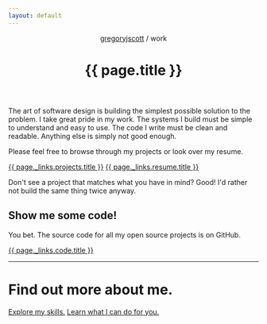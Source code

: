 ```yaml
---
layout: default
---
```


<header>
<nav>
<a href="/">gregoryjscott</a> / work
</nav>

<h1>{{ page.title }}</h1>
</header>

<article markdown="1">
The art of software design is building the simplest possible solution to the problem. I take great pride in my work. The systems I build must be simple to understand and easy to use. The code I write must be clean and readable. Anything else is simply not good enough.

Please feel free to browse through my projects or look over my resume.
</article>

<a class="button" href="{{ page._links.projects.href }}">{{ page._links.projects.title }}</a>
<a class="button" href="{{ page._links.resume.href }}">{{ page._links.resume.title }}</a>

<article markdown="1">
Don't see a project that matches what you have in mind? Good! I'd rather not build the same thing twice anyway.
</article>

## Show me some code!

<article markdown="1">
You bet. The source code for all my open source projects is on GitHub.
</article>

<a class="button" href="{{ page._links.code.href }}">{{ page._links.code.title }}</a>

<hr>

# Find out more about me.

<a class="button" href="/skills/">Explore my skills.</a>
<a class="button recommend" href="/services/">Learn what I can do for you.</a>
